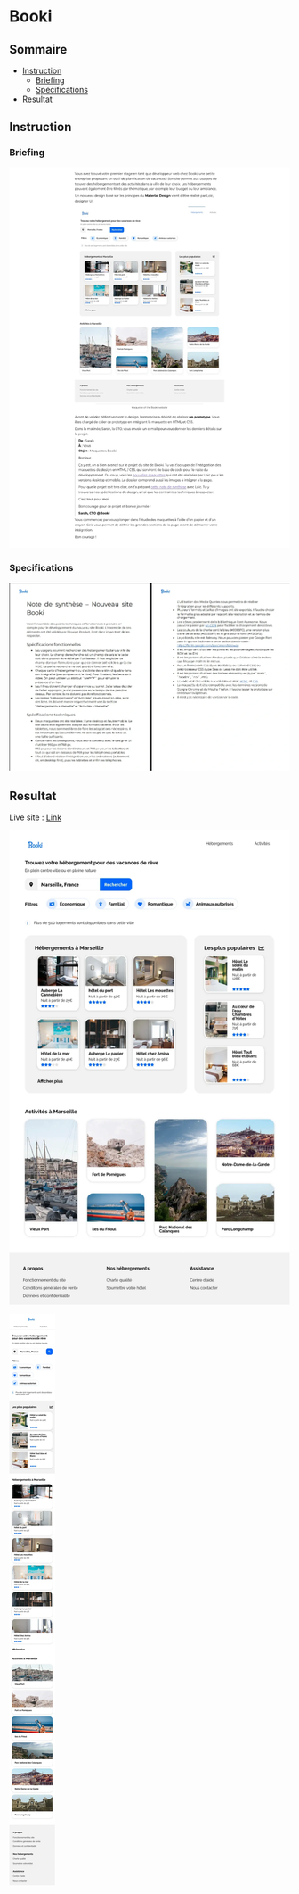 # Booki

## Sommaire

- [Instruction](#instruction)
	- [Briefing](#briefing)
	- [Spécifications](#specifications)
- [Resultat](#resultat)



## Instruction


### Briefing

![](./design/briefing.webp)

### Specifications

![](./design/specifications_techniques.webp)

## Resultat

Live site : [Link](https://julabina.github.io/P2_OC_Booki/)

![](././design/desktV1.webp)


![](././design/mobileV1.webp)


